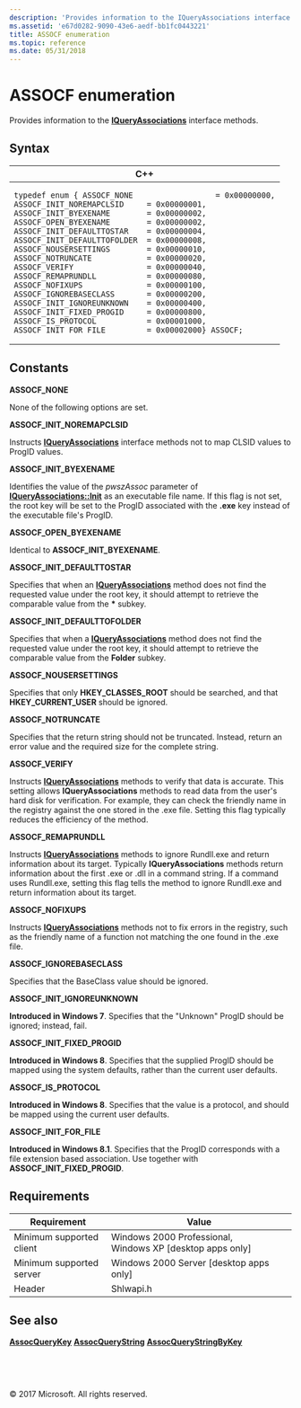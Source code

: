 ```yaml
---
description: 'Provides information to the IQueryAssociations interface methods.'
ms.assetid: 'e67d0282-9090-43e6-aedf-bb1fc0443221'
title: ASSOCF enumeration
ms.topic: reference
ms.date: 05/31/2018
---
```


# ASSOCF enumeration

Provides information to the [**IQueryAssociations**](/windows/win32/api/shlwapi/nn-shlwapi-iqueryassociations) interface methods.

## Syntax




| C++ | 
|-----|
| <pre><code>typedef enum  {   ASSOCF_NONE                  = 0x00000000,  ASSOCF_INIT_NOREMAPCLSID     = 0x00000001,  ASSOCF_INIT_BYEXENAME        = 0x00000002,  ASSOCF_OPEN_BYEXENAME        = 0x00000002,  ASSOCF_INIT_DEFAULTTOSTAR    = 0x00000004,  ASSOCF_INIT_DEFAULTTOFOLDER  = 0x00000008,  ASSOCF_NOUSERSETTINGS        = 0x00000010,  ASSOCF_NOTRUNCATE            = 0x00000020,  ASSOCF_VERIFY                = 0x00000040,  ASSOCF_REMAPRUNDLL           = 0x00000080,  ASSOCF_NOFIXUPS              = 0x00000100,  ASSOCF_IGNOREBASECLASS       = 0x00000200,  ASSOCF_INIT_IGNOREUNKNOWN    = 0x00000400,  ASSOCF_INIT_FIXED_PROGID     = 0x00000800,  ASSOCF_IS_PROTOCOL           = 0x00001000,  ASSOCF_INIT_FOR_FILE         = 0x00002000} ASSOCF;</code></pre> | 




## Constants

 <span id="ASSOCF_NONE"></span><span id="assocf_none"></span>**ASSOCF\_NONE** 

None of the following options are set.

 <span id="ASSOCF_INIT_NOREMAPCLSID"></span><span id="assocf_init_noremapclsid"></span>**ASSOCF\_INIT\_NOREMAPCLSID** 

Instructs [**IQueryAssociations**](/windows/win32/api/shlwapi/nn-shlwapi-iqueryassociations) interface methods not to map CLSID values to ProgID values.

 <span id="ASSOCF_INIT_BYEXENAME"></span><span id="assocf_init_byexename"></span>**ASSOCF\_INIT\_BYEXENAME** 

Identifies the value of the *pwszAssoc* parameter of [**IQueryAssociations::Init**](/windows/win32/api/shlwapi/nf-shlwapi-iqueryassociations-init) as an executable file name. If this flag is not set, the root key will be set to the ProgID associated with the **.exe** key instead of the executable file's ProgID.

 <span id="ASSOCF_OPEN_BYEXENAME"></span><span id="assocf_open_byexename"></span>**ASSOCF\_OPEN\_BYEXENAME** 

Identical to **ASSOCF\_INIT\_BYEXENAME**.

 <span id="ASSOCF_INIT_DEFAULTTOSTAR"></span><span id="assocf_init_defaulttostar"></span>**ASSOCF\_INIT\_DEFAULTTOSTAR** 

Specifies that when an [**IQueryAssociations**](/windows/win32/api/shlwapi/nn-shlwapi-iqueryassociations) method does not find the requested value under the root key, it should attempt to retrieve the comparable value from the **\*** subkey.

 <span id="ASSOCF_INIT_DEFAULTTOFOLDER"></span><span id="assocf_init_defaulttofolder"></span>**ASSOCF\_INIT\_DEFAULTTOFOLDER** 

Specifies that when a [**IQueryAssociations**](/windows/win32/api/shlwapi/nn-shlwapi-iqueryassociations) method does not find the requested value under the root key, it should attempt to retrieve the comparable value from the **Folder** subkey.

 <span id="ASSOCF_NOUSERSETTINGS"></span><span id="assocf_nousersettings"></span>**ASSOCF\_NOUSERSETTINGS** 

Specifies that only **HKEY\_CLASSES\_ROOT** should be searched, and that **HKEY\_CURRENT\_USER** should be ignored.

 <span id="ASSOCF_NOTRUNCATE"></span><span id="assocf_notruncate"></span>**ASSOCF\_NOTRUNCATE** 

Specifies that the return string should not be truncated. Instead, return an error value and the required size for the complete string.

 <span id="ASSOCF_VERIFY"></span><span id="assocf_verify"></span>**ASSOCF\_VERIFY** 

Instructs [**IQueryAssociations**](/windows/win32/api/shlwapi/nn-shlwapi-iqueryassociations) methods to verify that data is accurate. This setting allows **IQueryAssociations** methods to read data from the user's hard disk for verification. For example, they can check the friendly name in the registry against the one stored in the .exe file. Setting this flag typically reduces the efficiency of the method.

 <span id="ASSOCF_REMAPRUNDLL"></span><span id="assocf_remaprundll"></span>**ASSOCF\_REMAPRUNDLL** 

Instructs [**IQueryAssociations**](/windows/win32/api/shlwapi/nn-shlwapi-iqueryassociations) methods to ignore Rundll.exe and return information about its target. Typically **IQueryAssociations** methods return information about the first .exe or .dll in a command string. If a command uses Rundll.exe, setting this flag tells the method to ignore Rundll.exe and return information about its target.

 <span id="ASSOCF_NOFIXUPS"></span><span id="assocf_nofixups"></span>**ASSOCF\_NOFIXUPS** 

Instructs [**IQueryAssociations**](/windows/win32/api/shlwapi/nn-shlwapi-iqueryassociations) methods not to fix errors in the registry, such as the friendly name of a function not matching the one found in the .exe file.

 <span id="ASSOCF_IGNOREBASECLASS"></span><span id="assocf_ignorebaseclass"></span>**ASSOCF\_IGNOREBASECLASS** 

Specifies that the BaseClass value should be ignored.

 <span id="ASSOCF_INIT_IGNOREUNKNOWN"></span><span id="assocf_init_ignoreunknown"></span>**ASSOCF\_INIT\_IGNOREUNKNOWN** 

**Introduced in Windows 7**. Specifies that the "Unknown" ProgID should be ignored; instead, fail.

 <span id="ASSOCF_INIT_FIXED_PROGID"></span><span id="assocf_init_fixed_progid"></span>**ASSOCF\_INIT\_FIXED\_PROGID** 

**Introduced in Windows 8**. Specifies that the supplied ProgID should be mapped using the system defaults, rather than the current user defaults.

 <span id="ASSOCF_IS_PROTOCOL"></span><span id="assocf_is_protocol"></span>**ASSOCF\_IS\_PROTOCOL** 

**Introduced in Windows 8**. Specifies that the value is a protocol, and should be mapped using the current user defaults.

 <span id="ASSOCF_INIT_FOR_FILE"></span><span id="assocf_init_for_file"></span>**ASSOCF\_INIT\_FOR\_FILE** 

**Introduced in Windows 8.1**. Specifies that the ProgID corresponds with a file extension based association. Use together with **ASSOCF\_INIT\_FIXED\_PROGID**.

 

## Requirements



| Requirement | Value |
|-------------------------------------|--------------------------------------------------------------------------------------|
| Minimum supported client | Windows 2000 Professional, Windows XP \[desktop apps only\]               |
| Minimum supported server | Windows 2000 Server \[desktop apps only\]                                 |
| Header                   |  Shlwapi.h  |



## See also

 [**AssocQueryKey**](/windows/win32/api/shlwapi/nf-shlwapi-assocquerykeya) [**AssocQueryString**](/windows/win32/api/shlwapi/nf-shlwapi-assocquerystringa) [**AssocQueryStringByKey**](/windows/win32/api/shlwapi/nf-shlwapi-assocquerystringa) 

 

 

© 2017 Microsoft. All rights reserved.
